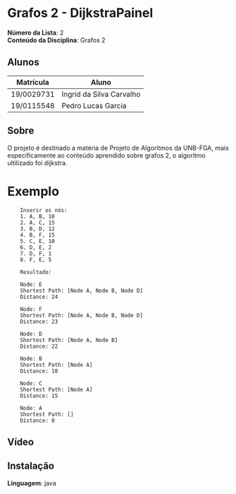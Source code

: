 # Grafos 2 - DijkstraPainel

**Número da Lista**: 2<br>
**Conteúdo da Disciplina**: Grafos 2<br>

## Alunos
|Matrícula | Aluno |
| -- | -- |
| 19/0029731  |  Ingrid da Silva Carvalho |
| 19/0115548  |  Pedro Lucas Garcia |

## Sobre 
O projeto é destinado a matéria de Projeto de Algoritmos da UNB-FGA, mais especificamente ao conteúdo aprendido sobre grafos 2, o algoritmo ultilizado foi dijkstra.
# Exemplo
		Inserir os nós: 
		1. A, B, 10
		2. A, C, 15
		3. B, D, 12
		4. B, F, 15
		5. C, E, 10
		6. D, E, 2
		7. D, F, 1
		8. F, E, 5

		Resultado:

		Node: E
		Shortest Path: [Node A, Node B, Node D]
		Distance: 24

		Node: F
		Shortest Path: [Node A, Node B, Node D]
		Distance: 23

		Node: D
		Shortest Path: [Node A, Node B]
		Distance: 22

		Node: B
		Shortest Path: [Node A]
		Distance: 10

		Node: C
		Shortest Path: [Node A]
		Distance: 15

		Node: A
		Shortest Path: []
		Distance: 0

## Vídeo

## Instalação 
**Linguagem**: java<br>




